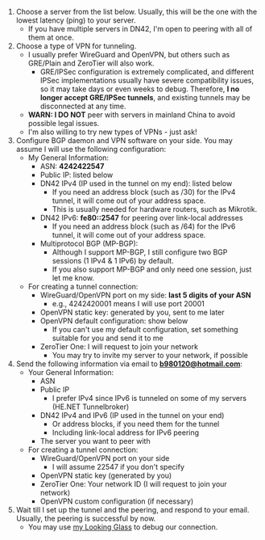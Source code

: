 1. Choose a server from the list below. Usually, this will be the one with the lowest latency (ping) to your server.
   - If you have multiple servers in DN42, I'm open to peering with all of them at once.
2. Choose a type of VPN for tunneling.
   - I usually prefer WireGuard and OpenVPN, but others such as GRE/Plain and ZeroTier will also work.
     - GRE/IPSec configuration is extremely complicated, and different IPSec implementations usually have severe compatibility issues, so it may take days or even weeks to debug. Therefore, **I no longer accept GRE/IPSec tunnels**, and existing tunnels may be disconnected at any time.
   - **WARN: I DO NOT** peer with servers in mainland China to avoid possible legal issues.
   - I'm also willing to try new types of VPNs - just ask!
3. Configure BGP daemon and VPN software on your side. You may assume I will use the following configuration:
   - My General Information:
     - ASN: **4242422547**
     - Public IP: listed below
     - DN42 IPv4 (IP used in the tunnel on my end): listed below
       - If you need an address block (such as /30) for the IPv4 tunnel, it will come out of your address space.
       - This is usually needed for hardware routers, such as Mikrotik.
     - DN42 IPv6: **fe80::2547** for peering over link-local addresses
       - If you need an address block (such as /64) for the IPv6 tunnel, it will come out of your address space.
     - Multiprotocol BGP (MP-BGP):
       - Although I support MP-BGP, I still configure two BGP sessions (1 IPv4 & 1 IPv6) by default.
       - If you also support MP-BGP and only need one session, just let me know.
   - For creating a tunnel connection:
     - WireGuard/OpenVPN port on my side: **last 5 digits of your ASN**
       - e.g., 4242420001 means I will use port 20001
     - OpenVPN static key: generated by you, sent to me later
     - OpenVPN default configuration: show below
       - If you can't use my default configuration, set something suitable for you and send it to me
     - ZeroTier One: I will request to join your network
       - You may try to invite my server to your network, if possible
4. Send the following information via email to **b980120@hotmail.com**:
   - Your General Information:
     - ASN
     - Public IP
       - I prefer IPv4 since IPv6 is tunneled on some of my servers (HE.NET Tunnelbroker)
     - DN42 IPv4 and IPv6 (IP used in the tunnel on your end)
       - Or address blocks, if you need them for the tunnel
       - Including link-local address for IPv6 peering
     - The server you want to peer with
   - For creating a tunnel connection:
     - WireGuard/OpenVPN port on your side
       - I will assume 22547 if you don't specify
     - OpenVPN static key (generated by you)
     - ZeroTier One: Your network ID (I will request to join your network)
     - OpenVPN custom configuration (if necessary)
5. Wait till I set up the tunnel and the peering, and respond to your email. Usually, the peering is successful by now.
   - You may use [my Looking Glass](https://lg.lantian.pub/) to debug our connection.
